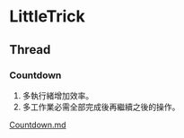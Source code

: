 # LittleTrick

## Thread

### Countdown

1. 多執行緒增加效率。
2. 多工作業必需全部完成後再繼續之後的操作。

[Countdown.md](./trick01/src/main/java/tw/elliot/trick/thread/Countdown.md)
